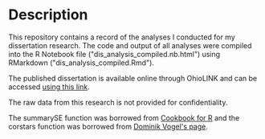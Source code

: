 # Description

This repository contains a record of the analyses I conducted for my dissertation research. The code and output of all analyses were compiled into the R Notebook file ("dis_analysis_compiled.nb.html") using RMarkdown ("dis_analysis_compiled.Rmd").

The published dissertation is available online through OhioLINK and can be accessed [using this link](http://rave.ohiolink.edu/etdc/view?acc_num=akron1590497329605876).

The raw data from this research is not provided for confidentiality.

The summarySE function was borrowed from [Cookbook for R](http://www.cookbook-r.com/Manipulating_data/Summarizing_data/) and the corstars function was borrowed from [Dominik Vogel's page](https://github.com/DominikVogel/vogelR/).
